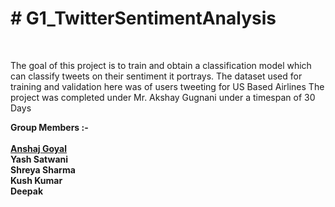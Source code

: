 <strong><h1># G1_TwitterSentimentAnalysis</h1></strong><br>

The goal of this project is to train and obtain a classification model which can classify tweets on their sentiment it portrays.
The dataset used for training and validation here was of users tweeting for US Based Airlines
The project was completed under Mr. Akshay Gugnani under a timespan of 30 Days

<strong>Group Members :-</strong><br><br>
<strong><a href = "https://www.linkedin.com/in/anshaj-g-0588b0122/">Anshaj Goyal</a></strong><br>
<strong>Yash Satwani</strong><br>
<strong>Shreya Sharma</strong><br>
<strong>Kush Kumar</strong><br>
<strong>Deepak</strong><br>
